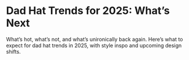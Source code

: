 # Dad Hat Trends for 2025: What’s Next

What’s hot, what’s not, and what’s unironically back again. Here’s what to expect for dad hat trends in 2025, with style inspo and upcoming design shifts.